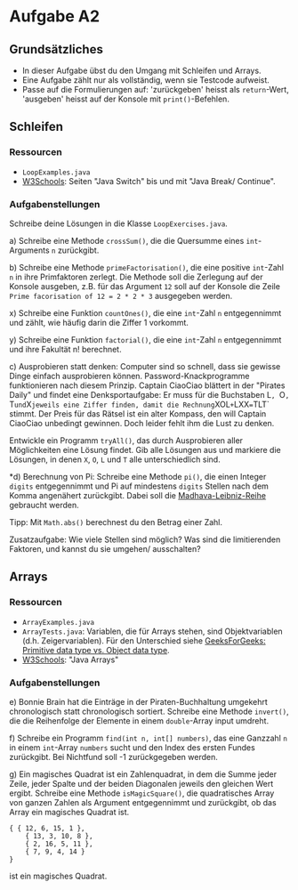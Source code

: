 # Aufgabe A2

## Grundsätzliches
- In dieser Aufgabe übst du den Umgang mit Schleifen und Arrays.
- Eine Aufgabe zählt nur als vollständig, wenn sie Testcode aufweist.
- Passe auf die Formulierungen auf: 'zurückgeben' heisst als `return`-Wert, 'ausgeben' heisst auf der Konsole mit `print()`-Befehlen.

## Schleifen

### Ressourcen

- `LoopExamples.java`
- [W3Schools](https://www.w3schools.com/java): Seiten "Java Switch" bis und mit "Java Break/ Continue".

### Aufgabenstellungen

Schreibe deine Lösungen in die Klasse `LoopExercises.java`.

a) Schreibe eine Methode `crossSum()`, die die Quersumme eines `int`-Arguments `n` zurückgibt.

b) Schreibe eine Methode `primeFactorisation()`, die eine positive `int`-Zahl `n` in ihre Primfaktoren zerlegt. Die Methode soll die Zerlegung auf der Konsole ausgeben, z.B. für das Argument `12` soll auf der Konsole die Zeile `Prime facorisation of 12 = 2 * 2 * 3` ausgegeben werden.

x) Schreibe eine Funktion `countOnes()`, die eine `int`-Zahl `n` entgegennimmt und zählt, wie häufig darin die Ziffer 1 vorkommt.

y) Schreibe eine Funktion `factorial()`, die eine `int`-Zahl `n` entgegennimmt und ihre Fakultät n! berechnet.

c) Ausprobieren statt denken:
Computer sind so schnell, dass sie gewisse Dinge einfach ausprobieren können. Password-Knackprogramme funktionieren nach diesem Prinzip.
Captain CiaoCiao blättert in der "Pirates Daily" und findet eine Denksportaufgabe: Er muss für die Buchstaben L`, `O`, `T` und `X` jeweils eine Ziffer finden, damit die Rechnung `XOL` + `LXX` = `TLT` stimmt. Der Preis für das Rätsel ist ein alter Kompass, den will Captain CiaoCiao unbedingt gewinnen. Doch leider fehlt ihm die Lust zu denken.

Entwickle ein Programm `tryAll()`, das durch Ausprobieren aller Möglichkeiten eine Lösung findet.
Gib alle Lösungen aus und markiere die Lösungen, in denen `X`, `O`, `L` und `T` alle unterschiedlich sind.

*d) Berechnung von Pi:
Schreibe eine Methode `pi()`, die einen Integer `digits` entgegennimmt und Pi auf mindestens `digits` Stellen nach dem Komma angenähert zurückgibt. Dabei soll die [Madhava-Leibniz-Reihe](https://de.wikipedia.org/wiki/Leibniz-Reihe) gebraucht werden.

Tipp: Mit `Math.abs()` berechnest du den Betrag einer Zahl.

Zusatzaufgabe: Wie viele Stellen sind möglich? Was sind die limitierenden Faktoren, und kannst du sie umgehen/ ausschalten?

## Arrays

### Ressourcen

- `ArrayExamples.java`
- `ArrayTests.java`: Variablen, die für Arrays stehen, sind Objektvariablen (d.h. Zeigervariablen). Für den Unterschied siehe [GeeksForGeeks: Primitive data type vs. Object data type](https://www.geeksforgeeks.org/primitive-data-type-vs-object-data-type-in-java-with-examples/).
- [W3Schools](https://www.w3schools.com/java): "Java Arrays"

### Aufgabenstellungen

e) Bonnie Brain hat die Einträge in der Piraten-Buchhaltung umgekehrt chronologisch statt chronologisch sortiert. 
Schreibe eine Methode `invert()`, die die Reihenfolge der Elemente in einem `double`-Array input umdreht.

f) Schreibe ein Programm `find(int n, int[] numbers)`, das eine Ganzzahl `n` in einem `int`-Array `numbers` sucht und den Index des ersten Fundes zurückgibt. Bei Nichtfund soll -1 zurückgegeben werden.

g) Ein magisches Quadrat ist ein Zahlenquadrat, in dem die Summe jeder Zeile, jeder Spalte und der beiden Diagonalen jeweils den gleichen Wert ergibt. Schreibe eine Methode `isMagicSquare()`, die quadratisches Array von ganzen Zahlen als Argument entgegennimmt und zurückgibt, ob das Array ein magisches Quadrat ist.

```
{ { 12, 6, 15, 1 },
    { 13, 3, 10, 8 },
    { 2, 16, 5, 11 },
    { 7, 9, 4, 14 }
}
```
ist ein magisches Quadrat.
